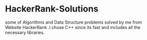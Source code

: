 # HackerRank-Solutions
some of Algorithms and Data Structure problems solved by me from Website HackerRank .I chose C++ since its fast and includes all the necessary libraries.
